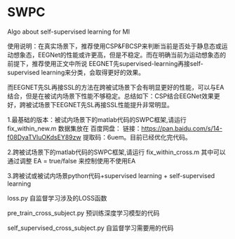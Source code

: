 # SWPC
Algo about self-supervised learning for MI

使用说明：在真实场景下，推荐使用CSP&FBCSP来判断当前是否处于静息态或运动想象态，EEGNet的性能或许更高，但是不稳定。而在明确当前为运动想象态的前提下，推荐使用正文中所说 EEGNET先supervised-learning再接self-supervised learning来分类，会取得更好的效果。

而EEGNET先SL再接SSL的方法在跨被试场景下会有明显更好的性能，可以与EA结合，但是在被试内场景下性能不够稳定。总结如下：CSP结合EEGNet效果更好，跨被试场景下EEGNET先SL再接SSL性能提升非常明显。

1.最基础的版本：被试内场景下的matlab代码的SWPC框架,请运行 fix_within_new.m  数据集放在 百度网盘： 链接：https://pan.baidu.com/s/14-f08DyaTVIuOKdsEY89zw 提取码：6uem。目前已经优化完代码。

2.跨被试场景下的matlab代码的SWPC框架,请运行 fix_within_cross.m 其中可以通过调整 EA = true/false 来控制使用不使用EA

3.跨被试或被试内场景python代码+supervised learning + self-supervised learning

loss.py 自监督学习涉及的LOSS函数

pre_train_cross_subject.py 预训练深度学习模型的代码

self_supervised_cross_subject.py 自监督学习需要用的代码
